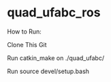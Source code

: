 # quad_ufabc_ros


How to Run:

  Clone This Git
  
  Run catkin_make on ./quad_ufabc/
  
  Run source devel/setup.bash
